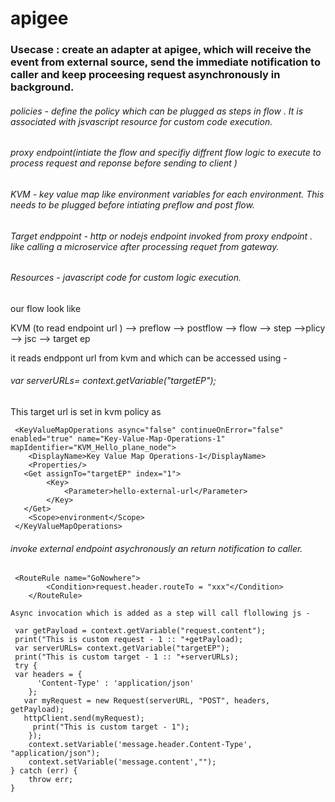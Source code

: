 # apigee

### Usecase : create an adapter at apigee, which will receive the event from external source, send the immediate notification to caller and keep proceesing request asynchronously in background. 

###### policies - define the policy which can be plugged as steps in flow . It is associated with jsvascript resource for custom code execution.
###### proxy endpoint(intiate the flow and specifiy diffrent flow logic to execute to process request and reponse before sending to client )
###### KVM - key value map like environment variables for each environment. This needs to be plugged before intiating preflow and post flow.
###### Target endppoint - http or nodejs endpoint invoked from proxy endpoint . like calling a microservice after processing requet from gateway.
###### Resources - javascript code for custom logic execution.

our flow look like 

KVM (to read endpoint url ) --> preflow --> postflow --> flow --> step -->plicy --> jsc --> target ep

it reads endppont url from kvm and which can be accessed using - 
######  var serverURLs= context.getVariable("targetEP");

This target url is set in kvm policy as 
```
 <KeyValueMapOperations async="false" continueOnError="false" enabled="true" name="Key-Value-Map-Operations-1" mapIdentifier="KVM_Hello_plane_node">
    <DisplayName>Key Value Map Operations-1</DisplayName>
    <Properties/>
   <Get assignTo="targetEP" index="1">
        <Key>
            <Parameter>hello-external-url</Parameter>
        </Key>
   </Get>
    <Scope>environment</Scope>
 </KeyValueMapOperations>
```

###### invoke external endpoint asychronously an return notification to caller.
```
 <RouteRule name="GoNowhere">
        <Condition>request.header.routeTo = "xxx"</Condition>
    </RouteRule>
```    
    Async invocation which is added as a step will call flollowing js -
```
 var getPayload = context.getVariable("request.content");
 print("This is custom request - 1 :: "+getPayload);
 var serverURLs= context.getVariable("targetEP");
 print("This is custom target - 1 :: "+serverURLs);
 try {
 var headers = {
      'Content-Type' : 'application/json'
    };
   var myRequest = new Request(serverURL, "POST", headers, getPayload);
   httpClient.send(myRequest);
	 print("This is custom target - 1");
	});
	context.setVariable('message.header.Content-Type', "application/json");
    context.setVariable('message.content',"");
} catch (err) {
    throw err;
}
```
